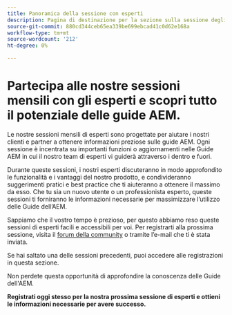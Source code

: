 ```yaml
---
title: Panoramica della sessione con esperti
description: Pagina di destinazione per la sezione sulla sessione degli esperti.
source-git-commit: 880cd344ceb65ea339be699ebcad41c0d62e168a
workflow-type: tm+mt
source-wordcount: '212'
ht-degree: 0%

---
```


# Partecipa alle nostre sessioni mensili con gli esperti e scopri tutto il potenziale delle guide AEM.

Le nostre sessioni mensili di esperti sono progettate per aiutare i nostri clienti e partner a ottenere informazioni preziose sulle guide AEM. Ogni sessione è incentrata su importanti funzioni o aggiornamenti nelle Guide AEM in cui il nostro team di esperti vi guiderà attraverso i dentro e fuori.

Durante queste sessioni, i nostri esperti discuteranno in modo approfondito le funzionalità e i vantaggi del nostro prodotto, e condivideranno suggerimenti pratici e best practice che ti aiuteranno a ottenere il massimo da esso. Che tu sia un nuovo utente o un professionista esperto, queste sessioni ti forniranno le informazioni necessarie per massimizzare l’utilizzo delle Guide dell’AEM.

Sappiamo che il vostro tempo è prezioso, per questo abbiamo reso queste sessioni di esperti facili e accessibili per voi. Per registrarti alla prossima sessione, visita il [forum della community](https://experienceleaguecommunities.adobe.com/t5/experience-manager-guides/ct-p/aem-xml-documentation) o tramite l’e-mail che ti è stata inviata.

Se hai saltato una delle sessioni precedenti, puoi accedere alle registrazioni in questa sezione.

Non perdete questa opportunità di approfondire la conoscenza delle Guide dell&#39;AEM.

**Registrati oggi stesso per la nostra prossima sessione di esperti e ottieni le informazioni necessarie per avere successo.**
